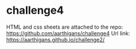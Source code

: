 # challenge4

HTML and css sheets are attached to the repo: https://github.com/aarthigans/challenge4
Url link: https://aarthigans.github.io/challenge2/
